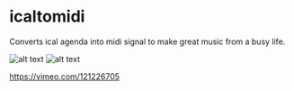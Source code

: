 # icaltomidi
Converts ical agenda into midi signal to make great music from a busy life.

![alt text](http://midi.dcfvg.com/content/1-actors/2-lifetrack/Capture%20d%E2%80%99%C3%A9cran%202014-11-05%20%C3%A0%2020.55.11.png)
![alt text](http://midi.dcfvg.com/content/1-actors/2-lifetrack/DSC00699.jpg)

https://vimeo.com/121226705

